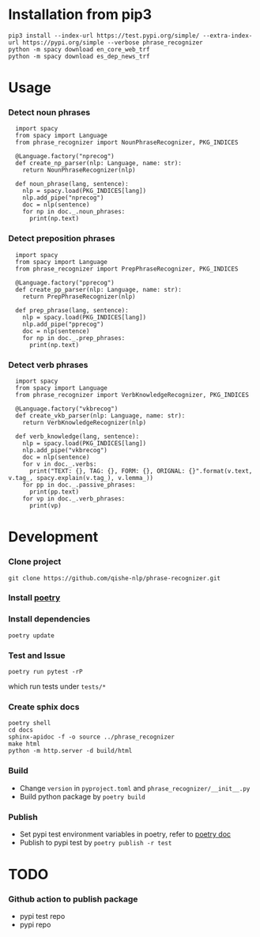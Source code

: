# Installation from pip3

```shell
pip3 install --index-url https://test.pypi.org/simple/ --extra-index-url https://pypi.org/simple --verbose phrase_recognizer 
python -m spacy download en_core_web_trf
python -m spacy download es_dep_news_trf
```

# Usage

### Detect noun phrases 
```
  import spacy
  from spacy import Language
  from phrase_recognizer import NounPhraseRecognizer, PKG_INDICES

  @Language.factory("nprecog")
  def create_np_parser(nlp: Language, name: str):
    return NounPhraseRecognizer(nlp) 

  def noun_phrase(lang, sentence):
    nlp = spacy.load(PKG_INDICES[lang])
    nlp.add_pipe("nprecog")
    doc = nlp(sentence)
    for np in doc._.noun_phrases:
      print(np.text)

```
### Detect preposition phrases 

```
  import spacy
  from spacy import Language
  from phrase_recognizer import PrepPhraseRecognizer, PKG_INDICES

  @Language.factory("pprecog")
  def create_pp_parser(nlp: Language, name: str):
    return PrepPhraseRecognizer(nlp) 

  def prep_phrase(lang, sentence):
    nlp = spacy.load(PKG_INDICES[lang])
    nlp.add_pipe("pprecog")
    doc = nlp(sentence)
    for np in doc._.prep_phrases:
      print(np.text)
```

### Detect verb phrases 

```
  import spacy
  from spacy import Language
  from phrase_recognizer import VerbKnowledgeRecognizer, PKG_INDICES

  @Language.factory("vkbrecog")
  def create_vkb_parser(nlp: Language, name: str):
    return VerbKnowledgeRecognizer(nlp) 

  def verb_knowledge(lang, sentence):
    nlp = spacy.load(PKG_INDICES[lang])
    nlp.add_pipe("vkbrecog")
    doc = nlp(sentence)
    for v in doc._.verbs:
      print("TEXT: {}, TAG: {}, FORM: {}, ORIGNAL: {}".format(v.text, v.tag_, spacy.explain(v.tag_), v.lemma_))
    for pp in doc._.passive_phrases:
      print(pp.text)
    for vp in doc._.verb_phrases:
      print(vp)
```

# Development

### Clone project
```
git clone https://github.com/qishe-nlp/phrase-recognizer.git
```

### Install [poetry](https://python-poetry.org/docs/)

### Install dependencies
```
poetry update
```

### Test and Issue
```
poetry run pytest -rP
```
which run tests under `tests/*`

### Create sphix docs
```
poetry shell
cd docs
sphinx-apidoc -f -o source ../phrase_recognizer
make html
python -m http.server -d build/html
```

### Build
* Change `version` in `pyproject.toml` and `phrase_recognizer/__init__.py`
* Build python package by `poetry build`

### Publish
* Set pypi test environment variables in poetry, refer to [poetry doc](https://python-poetry.org/docs/repositories/)
* Publish to pypi test by `poetry publish -r test`

# TODO

### Github action to publish package
* pypi test repo
* pypi repo
